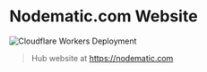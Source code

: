 # Nodematic.com Website

![Cloudflare Workers Deployment](https://github.com/nodematiclabs/nodematic.com/workflows/Cloudflare%20Workers/badge.svg)

> Hub website at https://nodematic.com